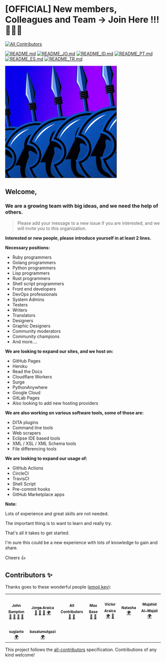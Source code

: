 # [OFFICIAL] New members, Colleagues and Team -> Join Here !!! 🚀🚀🚀
<!-- ALL-CONTRIBUTORS-BADGE:START - Do not remove or modify this section -->
[![All Contributors](https://img.shields.io/badge/all_contributors-9-orange.svg?style=flat-square)](#contributors-)
<!-- ALL-CONTRIBUTORS-BADGE:END -->

[![README.md](https://img.shields.io/badge/English-up-brightgreen)](README.md)
[![README_JO.md](https://img.shields.io/badge/Arabic-up-brightgreen)](README_JO.md)
[![README_ID.md](https://img.shields.io/badge/Indonesian-up-brightgreen)](README_ID.md)
[![README_PT.md](https://img.shields.io/badge/Portuguese-up-brightgreen)](README_PT.md)
[![README_ES.md](https://img.shields.io/badge/Spanish-up-brightgreen)](README_ES.md)
[![README_TR.md](https://img.shields.io/badge/Turkish-up-brightgreen)](README_TR.md)

![The 400](images/the-400.gif)

## **Welcome**,

### We are a growing team with big ideas, and we need the help of others.

> Please add your message to a new issue if you are interested, and we will invite you to this organization.

**Interested or new people, please introduce yourself in at least 2 lines.**

**Necessary positions:**

- Ruby programmers
- Golang programmers
- Python programmers
- Lisp programmers
- Rust programmers
- Shell script programmers
- Front end developers
- DevOps professionals
- System Admins
- Testers
- Writers
- Translators
- Designers
- Graphic Designers
- Community moderators
- Community champions
- And more....

**We are looking to expand our sites, and we host on:**

- GitHub Pages
- Heroku
- Read the Docs
- Cloudflare Workers
- Surge
- PythonAnywhere
- Google Cloud
- GitLab Pages
- Also looking to add new hosting providers

**We are also working on various software tools, some of those are:**

- DITA plugins
- Command line tools
- Web scrapers
- Eclipse IDE based tools
- XML / XSL / XML Schema tools
- File differencing tools

**We are looking to expand our usage of:**

- GitHub Actions
- CircleCI
- TravisCI
- Shell Script
- Pre-commit hooks
- GitHub Marketplace apps

**Note:**

Lots of experience and great skills are not needed.

The important thing is to want to learn and really try.

That's all it takes to get started.

I'm sure this could be a new experience with lots of knowledge to gain and share.

Cheers 👍

## Contributors ✨

Thanks goes to these wonderful people ([emoji key](https://allcontributors.org/docs/en/emoji-key)):

<!-- ALL-CONTRIBUTORS-LIST:START - Do not remove or modify this section -->
<!-- prettier-ignore-start -->
<!-- markdownlint-disable -->
<table>
  <tr>
    <td align="center"><a href="https://github.com/jbampton"><img src="https://avatars.githubusercontent.com/u/418747?v=4?s=100" width="100px;" alt=""/><br /><sub><b>John Bampton</b></sub></a><br /><a href="https://github.com/slurpcode/join-our-team/commits?author=jbampton" title="Documentation">📖</a> <a href="#business-jbampton" title="Business development">💼</a> <a href="#ideas-jbampton" title="Ideas, Planning, & Feedback">🤔</a> <a href="#projectManagement-jbampton" title="Project Management">📆</a></td>
    <td align="center"><a href="https://github.com/summerhill5"><img src="https://avatars.githubusercontent.com/u/42298149?v=4?s=100" width="100px;" alt=""/><br /><sub><b>Jorge Araica</b></sub></a><br /><a href="#design-summerhill5" title="Design">🎨</a> <a href="#ideas-summerhill5" title="Ideas, Planning, & Feedback">🤔</a> <a href="#projectManagement-summerhill5" title="Project Management">📆</a> <a href="#translation-summerhill5" title="Translation">🌍</a></td>
    <td align="center"><a href="https://allcontributors.org"><img src="https://avatars.githubusercontent.com/u/46410174?v=4?s=100" width="100px;" alt=""/><br /><sub><b>All Contributors</b></sub></a><br /><a href="#projectManagement-all-contributors" title="Project Management">📆</a> <a href="https://github.com/slurpcode/join-our-team/commits?author=all-contributors" title="Documentation">📖</a></td>
    <td align="center"><a href="https://maxbase.org/"><img src="https://avatars.githubusercontent.com/u/2658040?v=4?s=100" width="100px;" alt=""/><br /><sub><b>Max Base</b></sub></a><br /><a href="#ideas-BaseMax" title="Ideas, Planning, & Feedback">🤔</a> <a href="https://github.com/slurpcode/join-our-team/commits?author=BaseMax" title="Documentation">📖</a></td>
    <td align="center"><a href="https://github.com/VictorAraica"><img src="https://avatars.githubusercontent.com/u/52689572?v=4?s=100" width="100px;" alt=""/><br /><sub><b>Víctor Araica</b></sub></a><br /><a href="#translation-VictorAraica" title="Translation">🌍</a> <a href="https://github.com/slurpcode/join-our-team/commits?author=VictorAraica" title="Documentation">📖</a></td>
    <td align="center"><a href="https://github.com/natasha2016github"><img src="https://avatars.githubusercontent.com/u/16957076?v=4?s=100" width="100px;" alt=""/><br /><sub><b>Natasha</b></sub></a><br /><a href="#translation-natasha2016github" title="Translation">🌍</a></td>
    <td align="center"><a href="https://github.com/Majalian"><img src="https://avatars.githubusercontent.com/u/81928799?v=4?s=100" width="100px;" alt=""/><br /><sub><b>Mujahid Al-Majali</b></sub></a><br /><a href="#translation-Majalian" title="Translation">🌍</a></td>
  </tr>
  <tr>
    <td align="center"><a href="https://www.linkedin.com/in/sugiarto-udah-15023111"><img src="https://avatars.githubusercontent.com/u/70807?v=4?s=100" width="100px;" alt=""/><br /><sub><b>sugiarto</b></sub></a><br /><a href="#translation-ugifractal" title="Translation">🌍</a></td>
    <td align="center"><a href="https://github.com/basalumutgazi"><img src="https://avatars.githubusercontent.com/u/81925269?v=4?s=100" width="100px;" alt=""/><br /><sub><b>basalumutgazi</b></sub></a><br /><a href="#translation-basalumutgazi" title="Translation">🌍</a></td>
  </tr>
</table>

<!-- markdownlint-restore -->
<!-- prettier-ignore-end -->

<!-- ALL-CONTRIBUTORS-LIST:END -->

This project follows the [all-contributors](https://github.com/all-contributors/all-contributors) specification. Contributions of any kind welcome!